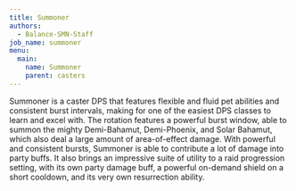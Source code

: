 ```yaml
---
title: Summoner
authors:
  - Balance-SMN-Staff
job_name: summoner
menu:
  main:
    name: Summoner
    parent: casters
---
```

Summoner is a caster DPS that features flexible and fluid pet abilities and consistent burst intervals, making for one of the easiest DPS classes to learn and excel with. The rotation features a powerful burst window, able to summon the mighty Demi-Bahamut, Demi-Phoenix, and Solar Bahamut, which also deal a large amount of area-of-effect damage. With powerful and consistent bursts, Summoner is able to contribute a lot of damage into party buffs. It also brings an impressive suite of utility to a raid progression setting, with its own party damage buff, a powerful on-demand shield on a short cooldown, and its very own resurrection ability.